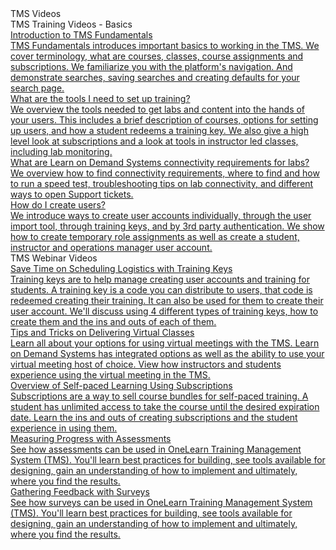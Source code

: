 <!-- 
    Adding new documents!
    1. Duplicate the following:
        <a class="subtopic_link" href="insert_document_link_here*">
            <div class="subtopic_title">insert_document_title here</div>
            <div class="subtopic_description">insert_document_description_here</div>
        </a>
    2. Replace:
        href link with your document's link
        subtopic_title text with your document's title
        subtopic_description text with your document's description
    3. Place in respective subtopic group
    4. Ensure to add the new document in TMS Videos index
-->

<div class="categoriesHeader" tabindex="0" title="Instructor Docs Container">TMS Videos</div>
<div class="accordionModule">
  <div class="subtopic selected">
    <div class="subtopic_header" tabindex="0" title="Instructor Docs" role="button" aria-selected="true" selected>TMS Training Videos - Basics</div>
    <div class="subtopic_links">
        <a class="subtopic_link" href="https://youtu.be/J6q49kpcrP0" target="_blank">
        <div class="subtopic_title">Introduction to TMS Fundamentals</div>
          <div class="subtopic_description">TMS Fundamentals introduces important basics to working in the TMS. We cover terminology, what are courses, classes, course assignments and subscriptions. We familiarize you with the platform's navigation. And demonstrate searches, saving searches and creating defaults for your search page.</div>
      </a>
      <a class="subtopic_link" href="https://youtu.be/ZKaDXJbTG7c" target="_blank">
        <div class="subtopic_title">What are the tools I need to set up training?</div>
          <div class="subtopic_description">We overview the tools needed to get labs and content into the hands of your users. This includes a brief description of courses, options for setting up users, and how a student redeems a training key. We also give a high level look at subscriptions and a look at tools in instructor led classes, including lab monitoring.</div>
      </a>
          <a class="subtopic_link" href="https://youtu.be/XRk4TkXjnY0" target="_blank">
        <div class="subtopic_title">What are Learn on Demand Systems connectivity requirements for labs?</div>
          <div class="subtopic_description">We overview how to find connectivity requirements, where to find and how to run a speed test, troubleshooting tips on lab connectivity, and different ways to open Support tickets.</div>
      </a>
          <a class="subtopic_link" href="https://youtu.be/7yFNAvKm9E4" target="_blank">
        <div class="subtopic_title">How do I create users?</div>
          <div class="subtopic_description">We introduce ways to create user accounts individually, through the user import tool, through training keys, and by 3rd party authentication. We show how to create temporary role assignments as well as create a student, instructor and operations manager user account.</div>
      </a>
        </div>
        </div>
      <div class="subtopic">
    <div class="subtopic_header" tabindex="0" title="TMS Webinar Videos" role="button" aria-selected="false">TMS Webinar Videos</div>
    <div class="subtopic_links">
        <a class="subtopic_link" href="https://youtu.be/_7AlUcKP4oM" target="_blank">
        <div class="subtopic_title">Save Time on Scheduling Logistics with Training Keys</div>
          <div class="subtopic_description">Training keys are to help manage creating user accounts and training for students. A training key is a code you can distribute to users, that code is redeemed creating their training. It can also be used for them to create their user account. We'll discuss using 4 different types of training keys, how to create them and the ins and outs of each of them.</div>
      </a>
        <a class="subtopic_link" href="https://youtu.be/faZC2WEz47Q" target="_blank">
        <div class="subtopic_title">Tips and Tricks on Delivering Virtual Classes</div>
          <div class="subtopic_description">Learn all about your options for using virtual meetings with the TMS. Learn on Demand Systems has integrated options as well as the ability to use your virtual meeting host of choice. View how instructors and students experience using the virtual meeting in the TMS.</div>
      </a>
     <a class="subtopic_link" href="https://youtu.be/YCixm7y9nLQ" target="_blank">
        <div class="subtopic_title">Overview of Self-paced Learning Using Subscriptions</div>
          <div class="subtopic_description">Subscriptions are a way to sell course bundles for self-paced training. A student has unlimited access to take the course until the desired expiration date. Learn the ins and outs of creating subscriptions and the student experience in using them.</div>
      </a>
        <a class="subtopic_link" href="https://youtu.be/aBfMbWChn0s?list=TLPQMTAwOTIwMjB2wk2MuGFV0g" target="_blank">
        <div class="subtopic_title">Measuring Progress with Assessments</div>
          <div class="subtopic_description">See how assessments can be used in OneLearn Training  Management System (TMS). You'll learn best practices for building, see tools available for designing, gain an understanding of how to implement and ultimately, where you find the results.</div>
      </a>
        <a class="subtopic_link" href="https://youtu.be/JIauDXYAgfc" target="_blank">
        <div class="subtopic_title">Gathering Feedback with Surveys</div>
          <div class="subtopic_description">See how surveys can be used in OneLearn Training Management System (TMS). You'll learn best practices for building, see tools available for designing, gain an understanding of how to implement and ultimately, where you find the results.
</div>
      </a>
     </a>
    </div>
  </div>
</div>
